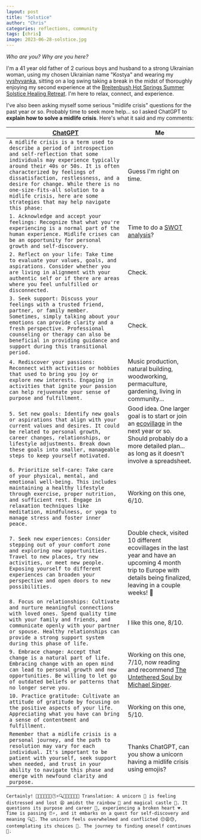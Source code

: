 ```yaml
---
layout: post
title: "Solstice"
author: "Chris"
categories: reflections, community
tags: [chris]
image: 2023-06-28-solstice.jpg
---
```




*Who are you?*
*Why are you here?*

I'm a 41 year old father of 2 curious boys and husband to a strong Ukrainian woman, using my chosen Ukrainian name "Kostya" and wearing my [vyshyvanka](https://en.wikipedia.org/wiki/Vyshyvanka), sitting on a log swing taking a break in the midst of thoroughly enjoying my second experience at the [Breitenbush Hot Springs Summer Solstice Healing Retreat](https://breitenbush.com/sshr). I'm here to relax, connect, and experience.

I've also been asking myself some serious "midlife crisis" questions for the past year or so. Probably time to seek more help... so I asked ChatGPT to **explain how to solve a midlife crisis**. Here's what it said and my comments:

|[ChatGPT](https://chat.openai.com) | Me
--- | --- 
```A midlife crisis is a term used to describe a period of introspection and self-reflection that some individuals may experience typically around their 40s or 50s. It is often characterized by feelings of dissatisfaction, restlessness, and a desire for change. While there is no one-size-fits-all solution to a midlife crisis, here are some strategies that may help navigate this phase: ``` | Guess I'm right on time.
```1. Acknowledge and accept your feelings: Recognize that what you're experiencing is a normal part of the human experience. Midlife crises can be an opportunity for personal growth and self-discovery.``` | Time to do a [SWOT analysis](https://roarforward.com/your-guide-to-a-mid-life-awakening)?
```2. Reflect on your life: Take time to evaluate your values, goals, and aspirations. Consider whether you are living in alignment with your authentic self or if there are areas where you feel unfulfilled or disconnected.``` | Check.
```3. Seek support: Discuss your feelings with a trusted friend, partner, or family member. Sometimes, simply talking about your emotions can provide clarity and a fresh perspective. Professional counseling or therapy can also be beneficial in providing guidance and support during this transitional period.``` | Check.
```4. Rediscover your passions: Reconnect with activities or hobbies that used to bring you joy or explore new interests. Engaging in activities that ignite your passion can help rejuvenate your sense of purpose and fulfillment.``` | Music production, natural building, woodworking, permaculture, gardening, living in community...
```5. Set new goals: Identify new goals or aspirations that align with your current values and desires. It could be related to personal growth, career changes, relationships, or lifestyle adjustments. Break down these goals into smaller, manageable steps to keep yourself motivated.``` | Good idea. One larger goal is to start or join an [ecovillage](https://en.wikipedia.org/wiki/Ecovillage) in the next year or so. Should probably do a more detailed plan... as long as it doesn't involve a spreadsheet.
```6. Prioritize self-care: Take care of your physical, mental, and emotional well-being. This includes maintaining a healthy lifestyle through exercise, proper nutrition, and sufficient rest. Engage in relaxation techniques like meditation, mindfulness, or yoga to manage stress and foster inner peace.``` | Working on this one, 6/10.
```7. Seek new experiences: Consider stepping out of your comfort zone and exploring new opportunities. Travel to new places, try new activities, or meet new people. Exposing yourself to different experiences can broaden your perspective and open doors to new possibilities.``` | Double check, visited 10 different ecovillages in the last year and have an upcoming 4 month trip to Europe with details being finalized, leaving in a couple weeks! 🤪
```8. Focus on relationships: Cultivate and nurture meaningful connections with loved ones. Spend quality time with your family and friends, and communicate openly with your partner or spouse. Healthy relationships can provide a strong support system during this phase of life.``` | I like this one, 8/10.
```9. Embrace change: Accept that change is a natural part of life. Embracing change with an open mind can lead to personal growth and new opportunities. Be willing to let go of outdated beliefs or patterns that no longer serve you.``` | Working on this one, 7/10, now reading and recommend [The Untethered Soul by Michael Singer](https://books.google.com/books/about/The_Untethered_Soul.html).
```10. Practice gratitude: Cultivate an attitude of gratitude by focusing on the positive aspects of your life. Appreciating what you have can bring a sense of contentment and fulfillment.``` | Working on this one, 5/10.
```Remember that a midlife crisis is a personal journey, and the path to resolution may vary for each individual. It's important to be patient with yourself, seek support when needed, and trust in your ability to navigate this phase and emerge with newfound clarity and purpose.``` | Thanks ChatGPT, can you show a unicorn having a midlife crisis using emojis?

```Certainly! 🦄😫🌈🏰💼💔🕒⚡️🔍🌱💔😩😓🤔🦄 Translation: A unicorn 🦄 is feeling distressed and lost 😫 amidst the rainbow 🌈 and magical castle 🏰. It questions its purpose and career 💼, experiencing a broken heart 💔. Time is passing ⏰⚡️, and it embarks on a quest for self-discovery and meaning 🔍🌱. The unicorn feels overwhelmed and conflicted 😔😩😓, contemplating its choices 🤔. The journey to finding oneself continues 🦄.```